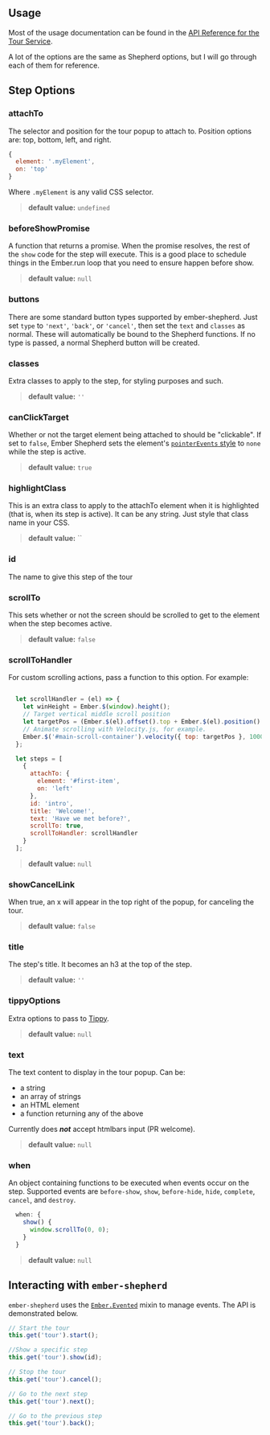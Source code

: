 Usage
------------------------------------------------------------------------------

Most of the usage documentation can be found in the [API Reference for the Tour Service](/docs/api/services/tour).

A lot of the options are the same as Shepherd options, but I will go through each of them for reference.

## Step Options

### attachTo

The selector and position for the tour popup to attach to. Position options are: top, bottom, left, and right.

```js
{
  element: '.myElement',
  on: 'top'
}
```

Where `.myElement` is any valid CSS selector.

> **default value:** `undefined`


### beforeShowPromise

A function that returns a promise. When the promise resolves, the rest of the `show` code for the step will execute. This is a good place to schedule things in the Ember.run loop that you need to ensure happen before show.

> **default value:** `null`


### buttons

There are some standard button types supported by ember-shepherd. Just set `type` to `'next'`, `'back'`, or `'cancel'`, then set the `text` and `classes` as normal. These will automatically be bound to the Shepherd functions. If no type is passed, a normal Shepherd button will be created.

### classes

Extra classes to apply to the step, for styling purposes and such.

> **default value:** `''`


### canClickTarget

Whether or not the target element being attached to should be "clickable". If set to `false`, Ember Shepherd sets the element's [`pointerEvents` style](https://developer.mozilla.org/en-US/docs/Web/CSS/pointer-events) to `none` while the step is active.

> **default value:** `true`


### highlightClass

This is an extra class to apply to the attachTo element when it is highlighted (that is, when its step is active). It can be any string. Just style that class name in your CSS.

> **default value:** ``

### id

The name to give this step of the tour


### scrollTo

This sets whether or not the screen should be scrolled to get to the element when the step becomes active.

> **default value:** `false`


### scrollToHandler

For custom scrolling actions, pass a function to this option. For example:

``` javascript

  let scrollHandler = (el) => {
    let winHeight = Ember.$(window).height();
    // Target vertical middle scroll position
    let targetPos = (Ember.$(el).offset().top + Ember.$(el).position().top) - (winHeight / 2);
    // Animate scrolling with Velocity.js, for example.
    Ember.$('#main-scroll-container').velocity({ top: targetPos }, 1000, "swing");
  };

  let steps = [
    {
      attachTo: {
        element: '#first-item',
        on: 'left'
      },
      id: 'intro',
      title: 'Welcome!',
      text: 'Have we met before?',
      scrollTo: true,
      scrollToHandler: scrollHandler
    }
  ];

```

> **default value:** `null`


### showCancelLink

When true, an x will appear in the top right of the popup, for canceling the tour.

> **default value:** `false`


### title

The step's title. It becomes an h3 at the top of the step.

> **default value:** `''`


### tippyOptions

Extra options to pass to [Tippy](https://atomiks.github.io/tippyjs/#all-options).

> **default value:** `null`


### text

The text content to display in the tour popup. Can be:
+ a string
+ an array of strings
+ an HTML element
+ a function returning any of the above

Currently does ***not*** accept htmlbars input (PR welcome).

> **default value:** `null`


### when

An object containing functions to be executed when events occur on the step.  Supported events are `before-show`, `show`, `before-hide`, `hide`, `complete`, `cancel`, and `destroy`.

```js
  when: {
    show() {
      window.scrollTo(0, 0);
    }
  }
```

> **default value:** `null`

## Interacting with `ember-shepherd`

`ember-shepherd` uses the [`Ember.Evented`](http://emberjs.com/api/classes/Ember.Evented.html) mixin to manage events.  The API is demonstrated below.

```js
// Start the tour
this.get('tour').start();

//Show a specific step
this.get('tour').show(id);

// Stop the tour
this.get('tour').cancel();

// Go to the next step
this.get('tour').next();

// Go to the previous step
this.get('tour').back();
```
